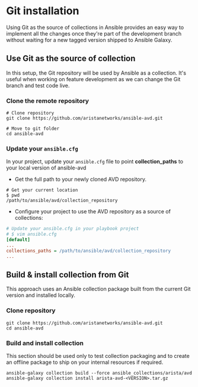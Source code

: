<!--
  ~ Copyright (c) 2023 Arista Networks, Inc.
  ~ Use of this source code is governed by the Apache License 2.0
  ~ that can be found in the LICENSE file.
  -->

# Git installation

Using Git as the source of collections in Ansible provides an easy way to implement all the changes once they're part of the development branch without waiting for a new tagged version shipped to Ansible Galaxy.

## Use Git as the source of collection

In this setup, the Git repository will be used by Ansible as a collection. It's useful when working on feature development as we can change the Git branch and test code live.

### Clone the remote repository

```shell
# Clone repository
git clone https://github.com/aristanetworks/ansible-avd.git

# Move to git folder
cd ansible-avd
```

### Update your `ansible.cfg`

In your project, update your `ansible.cfg` file to point **collection_paths** to your local version of ansible-avd

- Get the full path to your newly cloned AVD repository.

```shell
# Get your current location
$ pwd
/path/to/ansible/avd/collection_repository
```

- Configure your project to use the AVD repository as a source of collections:

```ini
# Update your ansible.cfg in your playbook project
# $ vim ansible.cfg
[default]
...
collections_paths = /path/to/ansible/avd/collection_repository
...
```

## Build & install collection from Git

This approach uses an Ansible collection package built from the current Git version and installed locally.

### Clone repository

```shell
git clone https://github.com/aristanetworks/ansible-avd.git
cd ansible-avd
```

### Build and install collection

This section should be used only to test collection packaging and to create an offline package to ship on your internal resources if required.

```shell
ansible-galaxy collection build --force ansible_collections/arista/avd
ansible-galaxy collection install arista-avd-<VERSION>.tar.gz
```
